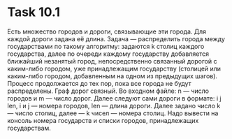 # Task 10.1
Есть множество городов и дороги, связывающие эти города. Для каждой дороги задана её длина. Задача — распределить города между государствами по такому алгоритму: задаются k столиц каждого государства, далее по очереди каждому государству добавляется ближайший незанятый город, непосредственно связанный дорогой с каким-либо городом, уже принадлежащим государству (столицей или каким-либо городом, добавленным на одном из предыдущих шагов). Процесс продолжается до тех пор, пока все города не будут распределены. Граф дорог связный. Во входном файле: n — число городов и m — число дорог. Далее следуют сами дороги в формате: i j len, i и j — номера городов, len — длина дороги. Далее задано число k — число столиц, далее — k чисел — номера столиц. Надо вывести на консоль номера государств и списки городов, принадлежащих государствам.